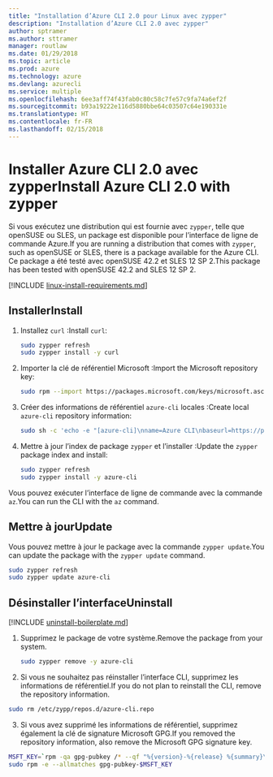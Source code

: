 ```yaml
---
title: "Installation d’Azure CLI 2.0 pour Linux avec zypper"
description: "Installation d’Azure CLI 2.0 avec zypper"
author: sptramer
ms.author: sttramer
manager: routlaw
ms.date: 01/29/2018
ms.topic: article
ms.prod: azure
ms.technology: azure
ms.devlang: azurecli
ms.service: multiple
ms.openlocfilehash: 6ee3aff74f43fab0c80c58c7fe57c9fa74a6ef2f
ms.sourcegitcommit: b93a19222e116d5880bbe64c03507c64e190331e
ms.translationtype: HT
ms.contentlocale: fr-FR
ms.lasthandoff: 02/15/2018
---
```

# <a name="install-azure-cli-20-with-zypper"></a><span data-ttu-id="fd39f-103">Installer Azure CLI 2.0 avec zypper</span><span class="sxs-lookup"><span data-stu-id="fd39f-103">Install Azure CLI 2.0 with zypper</span></span>

<span data-ttu-id="fd39f-104">Si vous exécutez une distribution qui est fournie avec `zypper`, telle que openSUSE ou SLES, un package est disponible pour l’interface de ligne de commande Azure.</span><span class="sxs-lookup"><span data-stu-id="fd39f-104">If you are running a distribution that comes with `zypper`, such as openSUSE or SLES, there is a package available for the Azure CLI.</span></span> <span data-ttu-id="fd39f-105">Ce package a été testé avec openSUSE 42.2 et SLES 12 SP 2.</span><span class="sxs-lookup"><span data-stu-id="fd39f-105">This package has been tested with openSUSE 42.2 and SLES 12 SP 2.</span></span>

[!INCLUDE [linux-install-requirements.md](includes/linux-install-requirements.md)]

## <a name="install"></a><span data-ttu-id="fd39f-106">Installer</span><span class="sxs-lookup"><span data-stu-id="fd39f-106">Install</span></span>

1. <span data-ttu-id="fd39f-107">Installez `curl` :</span><span class="sxs-lookup"><span data-stu-id="fd39f-107">Install `curl`:</span></span>

   ```bash
   sudo zypper refresh
   sudo zypper install -y curl
   ```

2. <span data-ttu-id="fd39f-108">Importer la clé de référentiel Microsoft :</span><span class="sxs-lookup"><span data-stu-id="fd39f-108">Import the Microsoft repository key:</span></span>

   ```bash
   sudo rpm --import https://packages.microsoft.com/keys/microsoft.asc
   ```

3. <span data-ttu-id="fd39f-109">Créer des informations de référentiel `azure-cli` locales :</span><span class="sxs-lookup"><span data-stu-id="fd39f-109">Create local `azure-cli` repository information:</span></span>

   ```bash
   sudo sh -c 'echo -e "[azure-cli]\nname=Azure CLI\nbaseurl=https://packages.microsoft.com/yumrepos/azure-cli\nenabled=1\ntype=rpm-md\ngpgcheck=1\ngpgkey=https://packages.microsoft.com/keys/microsoft.asc" > /etc/zypp/repos.d/azure-cli.repo'
   ```

4. <span data-ttu-id="fd39f-110">Mettre à jour l’index de package `zypper` et l’installer :</span><span class="sxs-lookup"><span data-stu-id="fd39f-110">Update the `zypper` package index and install:</span></span>

   ```bash
   sudo zypper refresh
   sudo zypper install -y azure-cli
   ```

<span data-ttu-id="fd39f-111">Vous pouvez exécuter l’interface de ligne de commande avec la commande `az`.</span><span class="sxs-lookup"><span data-stu-id="fd39f-111">You can run the CLI with the `az` command.</span></span>

## <a name="update"></a><span data-ttu-id="fd39f-112">Mettre à jour</span><span class="sxs-lookup"><span data-stu-id="fd39f-112">Update</span></span>

<span data-ttu-id="fd39f-113">Vous pouvez mettre à jour le package avec la commande `zypper update`.</span><span class="sxs-lookup"><span data-stu-id="fd39f-113">You can update the package with the `zypper update` command.</span></span>

```bash
sudo zypper refresh
sudo zypper update azure-cli
```

## <a name="uninstall"></a><span data-ttu-id="fd39f-114">Désinstaller l’interface</span><span class="sxs-lookup"><span data-stu-id="fd39f-114">Uninstall</span></span>

[!INCLUDE [uninstall-boilerplate.md](includes/uninstall-boilerplate.md)]

1. <span data-ttu-id="fd39f-115">Supprimez le package de votre système.</span><span class="sxs-lookup"><span data-stu-id="fd39f-115">Remove the package from your system.</span></span>

    ```bash
    sudo zypper remove -y azure-cli
    ```

2. <span data-ttu-id="fd39f-116">Si vous ne souhaitez pas réinstaller l’interface CLI, supprimez les informations de référentiel.</span><span class="sxs-lookup"><span data-stu-id="fd39f-116">If you do not plan to reinstall the CLI, remove the repository information.</span></span>

  ```bash
  sudo rm /etc/zypp/repos.d/azure-cli.repo
  ```

3. <span data-ttu-id="fd39f-117">Si vous avez supprimé les informations de référentiel, supprimez également la clé de signature Microsoft GPG.</span><span class="sxs-lookup"><span data-stu-id="fd39f-117">If you removed the repository information, also remove the Microsoft GPG signature key.</span></span>

  ```bash
  MSFT_KEY=`rpm -qa gpg-pubkey /* --qf "%{version}-%{release} %{summary}\n" | grep Microsoft | awk '{print $1}'`
  sudo rpm -e --allmatches gpg-pubkey-$MSFT_KEY
  ```

